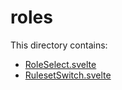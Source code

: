 # roles

This directory contains:

- [RoleSelect.svelte](src/lib/components/roles/RoleSelect.svelte)
- [RulesetSwitch.svelte](src/lib/components/roles/RulesetSwitch.svelte)